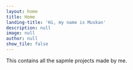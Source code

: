 ```yaml
---
layout: home
title: Home
landing-title: 'Hi, my name is Muskan'
description: null
image: null
author: null
show_tile: false
---
```


This contains all the sapmle projects made by me.